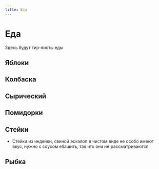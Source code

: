 ```yaml
---
title: Еда
---
```


# Еда

Здесь будут тир-листы еды

## Яблоки

<tier-list>
<template #a>Пинк Леди</template>
<template #b>Гренни Смит</template>
<template #c>Голден · Спартан · Чемпион</template>
<template #e>Гала</template>
</tier-list>

## Колбаска

<tier-list>
<template #b>Сервелат · Прошутто · Палермо</template>
<template #c>Докторская</template>
</tier-list>

## Сырический

<tier-list>
<template #a>Сливочный · Ламбер</template>
<template #b>Легкий · Голландский · Тильзитер</template>
<template #c></template>
</tier-list>

## Помидорки

<tier-list>
<template #b>Бархатный мед</template>
<template #c>Черри · Бычье сердце · Розовые</template>
<template #d>Конфетто · Пинк Парадайз</template>
</tier-list>

## Стейки

<tier-list>
<template #а>Рибай</template>
<template #b>Шейка</template>
<template #d>Рамп</template>
</tier-list>

- Стейки из индейки, свиной эскалоп в чистом виде не особо имеют вкус, нужно с соусом ебашить, так что они не
  рассматриваются

## Рыбка

<tier-list>
<template #b>Тунец</template>
<template #c>Минтай</template>
</tier-list>


